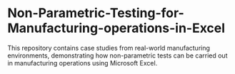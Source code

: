 # Non-Parametric-Testing-for-Manufacturing-operations-in-Excel
This repository contains case studies from real-world manufacturing environments, demonstrating how non-parametric tests can be carried out in manufacturing operations using Microsoft Excel. 
